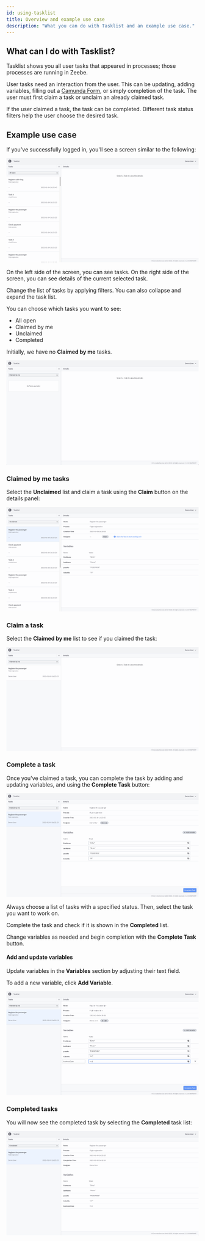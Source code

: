 ```yaml
---
id: using-tasklist
title: Overview and example use case
description: "What you can do with Tasklist and an example use case."
---
```


## What can I do with Tasklist?

Tasklist shows you all user tasks that appeared in processes; those processes are running in Zeebe.

User tasks need an interaction from the user. This can be updating, adding variables, filling out a [Camunda Form](../../../guides/utilizing-forms.md), or simply completion of the task. The user must first claim a task or unclaim an already claimed task.

If the user claimed a task, the task can be completed. Different task status filters help the user choose the desired task.

## Example use case

If you've successfully logged in, you'll see a screen similar to the following:

![tasklist-start-screen](../img/tasklist-start-screen_light.png)

On the left side of the screen, you can see tasks. On the right side of the screen, you can see details of the current selected task.

Change the list of tasks by applying filters. You can also collapse and expand the task list.

You can choose which tasks you want to see:

- All open
- Claimed by me
- Unclaimed
- Completed

Initially, we have no **Claimed by me** tasks.

![tasklist-claimed-by-me-empty](img/tasklist-claimed-by-me-empty_light.png)

### Claimed by me tasks

Select the **Unclaimed** list and claim a task using the **Claim** button on the details panel:

![tasklist-claim](img/tasklist-claim_light.png)

### Claim a task

Select the **Claimed by me** list to see if you claimed the task:

![tasklist-claimed-by-me-list](img/tasklist-claimed-by-me-list_light.png)

### Complete a task

Once you've claimed a task, you can complete the task by adding and updating variables, and using the **Complete Task** button:

![tasklist-claimed-by-me](img/tasklist-claimed-by-me_light.png)

Always choose a list of tasks with a specified status. Then, select the task you want to work on.

Complete the task and check if it is shown in the **Completed** list.

Change variables as needed and begin completion with the **Complete Task** button.

#### Add and update variables

Update variables in the **Variables** section by adjusting their text field.

To add a new variable, click **Add Variable**.

![tasklist-complete-task](img/tasklist-complete-task_light.png)

### Completed tasks

You will now see the completed task by selecting the **Completed** task list:

![tasklist-task-completed](img/tasklist-task-completed_light.png)
